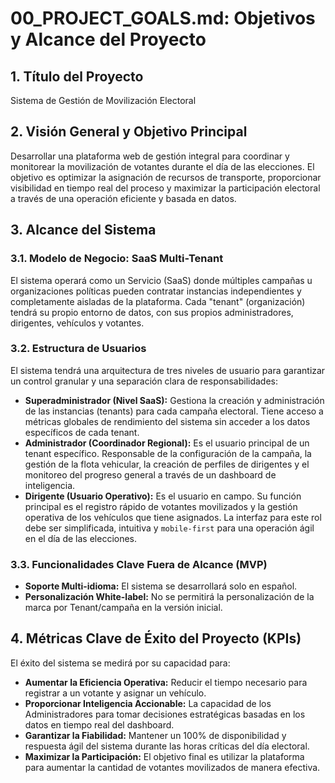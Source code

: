 # 00_PROJECT_GOALS.md: Objetivos y Alcance del Proyecto

## 1. Título del Proyecto

Sistema de Gestión de Movilización Electoral

## 2. Visión General y Objetivo Principal

Desarrollar una plataforma web de gestión integral para coordinar y monitorear la movilización de votantes durante el día de las elecciones. El objetivo es optimizar la asignación de recursos de transporte, proporcionar visibilidad en tiempo real del proceso y maximizar la participación electoral a través de una operación eficiente y basada en datos.

## 3. Alcance del Sistema

### 3.1. Modelo de Negocio: SaaS Multi-Tenant

El sistema operará como un Servicio (SaaS) donde múltiples campañas u organizaciones políticas pueden contratar instancias independientes y completamente aisladas de la plataforma. Cada "tenant" (organización) tendrá su propio entorno de datos, con sus propios administradores, dirigentes, vehículos y votantes.

### 3.2. Estructura de Usuarios

El sistema tendrá una arquitectura de tres niveles de usuario para garantizar un control granular y una separación clara de responsabilidades:

- **Superadministrador (Nivel SaaS):** Gestiona la creación y administración de las instancias (tenants) para cada campaña electoral. Tiene acceso a métricas globales de rendimiento del sistema sin acceder a los datos específicos de cada tenant.
- **Administrador (Coordinador Regional):** Es el usuario principal de un tenant específico. Responsable de la configuración de la campaña, la gestión de la flota vehicular, la creación de perfiles de dirigentes y el monitoreo del progreso general a través de un dashboard de inteligencia.
- **Dirigente (Usuario Operativo):** Es el usuario en campo. Su función principal es el registro rápido de votantes movilizados y la gestión operativa de los vehículos que tiene asignados. La interfaz para este rol debe ser simplificada, intuitiva y `mobile-first` para una operación ágil en el día de las elecciones.

### 3.3. Funcionalidades Clave Fuera de Alcance (MVP)

- **Soporte Multi-idioma:** El sistema se desarrollará solo en español.
- **Personalización White-label:** No se permitirá la personalización de la marca por Tenant/campaña en la versión inicial.

## 4. Métricas Clave de Éxito del Proyecto (KPIs)

El éxito del sistema se medirá por su capacidad para:

- **Aumentar la Eficiencia Operativa:** Reducir el tiempo necesario para registrar a un votante y asignar un vehículo.
- **Proporcionar Inteligencia Accionable:** La capacidad de los Administradores para tomar decisiones estratégicas basadas en los datos en tiempo real del dashboard.
- **Garantizar la Fiabilidad:** Mantener un 100% de disponibilidad y respuesta ágil del sistema durante las horas críticas del día electoral.
- **Maximizar la Participación:** El objetivo final es utilizar la plataforma para aumentar la cantidad de votantes movilizados de manera efectiva.